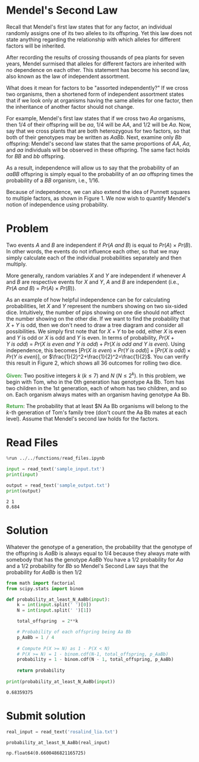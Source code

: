---
---

#  Mendel's Second Law

Recall that Mendel's first law states that for any factor, an individual randomly assigns one of its two alleles to its offspring. Yet this law does not state anything regarding the relationship with which alleles for different factors will be inherited.

After recording the results of crossing thousands of pea plants for seven years, Mendel surmised that alleles for different factors are inherited with no dependence on each other. This statement has become his second law, also known as the law of independent assortment.

What does it mean for factors to be "assorted independently?" If we cross two organisms, then a shortened form of independent assortment states that if we look only at organisms having the same alleles for one factor, then the inheritance of another factor should not change.

For example, Mendel's first law states that if we cross two $Aa$ organisms, then 1/4 of their offspring will be $aa$, 1/4 will be $AA$, and 1/2 will be $Aa$. Now, say that we cross plants that are both heterozygous for two factors, so that both of their genotypes may be written as $Aa Bb$. Next, examine only $Bb$ offspring: Mendel's second law states that the same proportions of $AA$, $Aa$, and $aa$ individuals will be observed in these offspring. The same fact holds for $BB$ and $bb$ offspring.

As a result, independence will allow us to say that the probability of an $aa BB$ offspring is simply equal to the probability of an $aa$ offspring times the probability of a $BB$ organism, i.e., 1/16.

Because of independence, we can also extend the idea of Punnett squares to multiple factors, as shown in Figure 1. We now wish to quantify Mendel's notion of independence using probability.

# Problem

Two events $A$ and $B$ are independent if $Pr(A\ and\ B)$ is equal to $Pr(A)\ ×\ Pr(B)$. In other words, the events do not influence each other, so that we may simply calculate each of the individual probabilities separately and then multiply.

More generally, random variables $X$ and $Y$ are independent if whenever $A$ and $B$ are respective events for $X$ and $Y$, $A$ and $B$ are independent (i.e., $Pr(A\ and\ B)\ =\ Pr(A)\ ×\ Pr(B)$).

As an example of how helpful independence can be for calculating probabilities, let $X$ and $Y$ represent the numbers showing on two six-sided dice. Intuitively, the number of pips showing on one die should not affect the number showing on the other die. If we want to find the probability that $X+Y$ is odd, then we don't need to draw a tree diagram and consider all possibilities. We simply first note that for $X+Y$ to be odd, either $X$ is even and $Y$ is odd or $X$ is odd and $Y$ is even. In terms of probability, $Pr(X+Y\ is\ odd)\ =\ Pr(X\ is\ even\ and\ Y\ is\ odd )+Pr(X\ is\ odd\ and\ Y\ is\ even)$. Using independence, this becomes $[Pr(X\ is\ even)×Pr(Y\ is\ odd)]+[Pr(X\ is\ odd)×Pr(Y\ is\ even)]$, or
$\frac{1}{2}^2+\frac{1}{2}^2=\frac{1}{2}$. You can verify this result in Figure 2, which shows all 36 outcomes for rolling two dice.

<span style="color:rgba(70,165,70,255); font-weight:bold">Given</span>: Two positive integers $k\ (k≤7)$ and $N\ (N≤2^{k})$. In this problem, we begin with Tom, who in the 0th generation has genotype Aa Bb. Tom has two children in the 1st generation, each of whom has two children, and so on. Each organism always mates with an organism having genotype Aa Bb.

<span style="color:rgba(70,165,70,255); font-weight:bold">Return</span>: The probability that at least $N Aa Bb organisms will belong to the $k$-th generation of Tom's family tree (don't count the Aa Bb mates at each level). Assume that Mendel's second law holds for the factors.



# Read Files


```python
%run ../../functions/read_files.ipynb
```


```python
input = read_text('sample_input.txt')
print(input)

output = read_text('sample_output.txt')
print(output)
```

    2 1
    0.684


# Solution

Whatever the genotype of a generation, the probability that the genotype of the offspring is $Aa Bb$ is always equal to 1/4 because they always mate with somebody that has the genotype $Aa Bb$
You have a 1/2 probability for $Aa$ and a 1/2 probability for $Bb$ so Mendel's Second Law says that the probability for $Aa Bb$ is then 1/2


```python
from math import factorial
from scipy.stats import binom

def probability_at_least_N_AaBb(input):
    k = int(input.split(' ')[0])
    N = int(input.split(' ')[1])

    total_offspring  = 2**k	

    # Probability of each offspring being Aa Bb
    p_AaBb = 1 / 4
    
    # Compute P(X >= N) as 1 - P(X < N)
    # P(X >= N) = 1 - binom.cdf(N-1, total_offspring, p_AaBb)
    probability = 1 - binom.cdf(N - 1, total_offspring, p_AaBb)
    
    return probability
    
print(probability_at_least_N_AaBb(input))
```

    0.68359375


# Submit solution


```python
real_input = read_text('rosalind_lia.txt')

probability_at_least_N_AaBb(real_input)
```




    np.float64(0.6600486821165725)




```python

```
